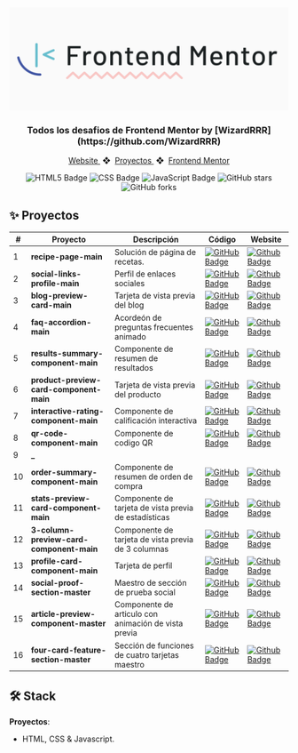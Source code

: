 <div align="center">
    <a href="https://www.javascript100.dev">
    <img src="./frontend-mentor.png" /> 
    </a>
  <h3>
    <strong>Todos los desafios de Frontend Mentor by [WizardRRR](https://github.com/WizardRRR)</strong>
  </h3>
</div>

<div align="center">
    <a href="https://wizardrrr.github.io/frontend-mentor">
        Website
    </a>
    <span>&nbsp;❖&nbsp;</span>
    <a href="#-proyectos">
        Proyectos
    </a>
    <span>&nbsp;❖&nbsp;</span>
    <a href="https://www.frontendmentor.io/challenges">
        Frontend Mentor
    </a>
</div>

<p></p>

<div align="center">

![HTML5 Badge](https://img.shields.io/badge/HTML5-E34F26?&logo=html5&logoColor=white)
![CSS Badge](https://img.shields.io/badge/CSS3-1572B6?&logo=css3&logoColor=white)
![JavaScript Badge](https://img.shields.io/badge/JavaScript-F7DF1E?logo=javascript&logoColor=000&style=flat)
![GitHub stars](https://img.shields.io/github/stars/WizardRRR/frontend-mentor)
![GitHub forks](https://img.shields.io/github/forks/WizardRRR/frontend-mentor)

</div>

## ✨ Proyectos

|  #   | Proyecto         | Descripción                                                              | Código                                                                                                                                                                                   | Website                                                       |
| --- | ---------------- | ------------------------------------------------------------------------ | ---------------------------------------------------------------------------------------------------------------------------------------------------------------------------------------- | ------------------------------------------------------------- |
| 1   | **recipe-page-main** | Solución de página de recetas. | [![GitHub Badge](https://img.shields.io/badge/Código-181717?logo=github&logoColor=fff&style=flat-square)](https://github.com/WizardRRR/frontend-mentor/tree/main/01-recipe-page-main) | [![Github Badge](https://img.shields.io/badge/Website-000?logo=github&logoColor=fff&style=flat-square)](https://wizardrrr.github.io/frontend-mentor/01-recipe-page-main) |
| 2   | **social-links-profile-main** | Perfil de enlaces sociales | [![GitHub Badge](https://img.shields.io/badge/Código-181717?logo=github&logoColor=fff&style=flat-square)](https://github.com/WizardRRR/frontend-mentor/tree/main/02-social-links-profile-main) | [![Github Badge](https://img.shields.io/badge/Website-000?logo=github&logoColor=fff&style=flat-square)](https://wizardrrr.github.io/frontend-mentor/02-social-links-profile-main) |
| 3   | **blog-preview-card-main** | Tarjeta de vista previa del blog | [![GitHub Badge](https://img.shields.io/badge/Código-181717?logo=github&logoColor=fff&style=flat-square)](https://github.com/WizardRRR/frontend-mentor/tree/main/03-blog-preview-card-main) | [![Github Badge](https://img.shields.io/badge/Website-000?logo=github&logoColor=fff&style=flat-square)](https://wizardrrr.github.io/frontend-mentor/03-blog-preview-card-main) |
| 4   | **faq-accordion-main** | Acordeón de preguntas frecuentes animado | [![GitHub Badge](https://img.shields.io/badge/Código-181717?logo=github&logoColor=fff&style=flat-square)](https://github.com/WizardRRR/frontend-mentor/tree/main/04-faq-accordion-main) | [![Github Badge](https://img.shields.io/badge/Website-000?logo=github&logoColor=fff&style=flat-square)](https://wizardrrr.github.io/frontend-mentor/04-faq-accordion-main) |
| 5   | **results-summary-component-main** | Componente de resumen de resultados | [![GitHub Badge](https://img.shields.io/badge/Código-181717?logo=github&logoColor=fff&style=flat-square)](https://github.com/WizardRRR/frontend-mentor/tree/main/05-results-summary-component-main) | [![Github Badge](https://img.shields.io/badge/Website-000?logo=github&logoColor=fff&style=flat-square)](https://wizardrrr.github.io/frontend-mentor/05-results-summary-component-main) |
| 6   | **product-preview-card-component-main** | Tarjeta de vista previa del producto | [![GitHub Badge](https://img.shields.io/badge/Código-181717?logo=github&logoColor=fff&style=flat-square)](https://github.com/WizardRRR/frontend-mentor/tree/main/06-product-preview-card-component-main) | [![Github Badge](https://img.shields.io/badge/Website-000?logo=github&logoColor=fff&style=flat-square)](https://wizardrrr.github.io/frontend-mentor/06-product-preview-card-component-main) |
| 7   | **interactive-rating-component-main** | Componente de calificación interactiva | [![GitHub Badge](https://img.shields.io/badge/Código-181717?logo=github&logoColor=fff&style=flat-square)](https://github.com/WizardRRR/frontend-mentor/tree/main/07-interactive-rating-component-main) | [![Github Badge](https://img.shields.io/badge/Website-000?logo=github&logoColor=fff&style=flat-square)](https://wizardrrr.github.io/frontend-mentor/07-interactive-rating-component-main) |
| 8   | **qr-code-component-main** | Componente de codigo QR | [![GitHub Badge](https://img.shields.io/badge/Código-181717?logo=github&logoColor=fff&style=flat-square)](https://github.com/WizardRRR/frontend-mentor/tree/main/08-qr-code-component-main) | [![Github Badge](https://img.shields.io/badge/Website-000?logo=github&logoColor=fff&style=flat-square)](https://wizardrrr.github.io/frontend-mentor/08-qr-code-component-main) |
| 9   | **_** |  | | |
| 10   | **order-summary-component-main** | Componente de resumen de orden de compra | [![GitHub Badge](https://img.shields.io/badge/Código-181717?logo=github&logoColor=fff&style=flat-square)](https://github.com/WizardRRR/frontend-mentor/tree/main/10-order-summary-component-main) | [![Github Badge](https://img.shields.io/badge/Website-000?logo=github&logoColor=fff&style=flat-square)](https://wizardrrr.github.io/frontend-mentor/10-order-summary-component-main) |
| 11   | **stats-preview-card-component-main** | Componente de tarjeta de vista previa de estadísticas | [![GitHub Badge](https://img.shields.io/badge/Código-181717?logo=github&logoColor=fff&style=flat-square)](https://github.com/WizardRRR/frontend-mentor/tree/main/11-stats-preview-card-component-main) | [![Github Badge](https://img.shields.io/badge/Website-000?logo=github&logoColor=fff&style=flat-square)](https://wizardrrr.github.io/frontend-mentor/11-stats-preview-card-component-main) |
| 12   | **3-column-preview-card-component-main** | Componente de tarjeta de vista previa de 3 columnas | [![GitHub Badge](https://img.shields.io/badge/Código-181717?logo=github&logoColor=fff&style=flat-square)](https://github.com/WizardRRR/frontend-mentor/tree/main/12-3-column-preview-card-component-main) | [![Github Badge](https://img.shields.io/badge/Website-000?logo=github&logoColor=fff&style=flat-square)](https://wizardrrr.github.io/frontend-mentor/12-3-column-preview-card-component-main) |
| 13   | **profile-card-component-main** | Tarjeta de perfil | [![GitHub Badge](https://img.shields.io/badge/Código-181717?logo=github&logoColor=fff&style=flat-square)](https://github.com/WizardRRR/frontend-mentor/tree/main/13-profile-card-component-main) | [![Github Badge](https://img.shields.io/badge/Website-000?logo=github&logoColor=fff&style=flat-square)](https://wizardrrr.github.io/frontend-mentor/13-profile-card-component-main) |
| 14   | **social-proof-section-master** | Maestro de sección de prueba social | [![GitHub Badge](https://img.shields.io/badge/Código-181717?logo=github&logoColor=fff&style=flat-square)](https://github.com/WizardRRR/frontend-mentor/tree/main/14-social-proof-section-master) | [![Github Badge](https://img.shields.io/badge/Website-000?logo=github&logoColor=fff&style=flat-square)](https://wizardrrr.github.io/frontend-mentor/14-social-proof-section-master) |
| 15   | **article-preview-component-master** | Componente de articulo con animación de vista previa | [![GitHub Badge](https://img.shields.io/badge/Código-181717?logo=github&logoColor=fff&style=flat-square)](https://github.com/WizardRRR/frontend-mentor/tree/main/15-article-preview-component-master) | [![Github Badge](https://img.shields.io/badge/Website-000?logo=github&logoColor=fff&style=flat-square)](https://wizardrrr.github.io/frontend-mentor/15-article-preview-component-master) |
| 16   | **four-card-feature-section-master** | Sección de funciones de cuatro tarjetas maestro | [![GitHub Badge](https://img.shields.io/badge/Código-181717?logo=github&logoColor=fff&style=flat-square)](https://github.com/WizardRRR/frontend-mentor/tree/main/16-four-card-feature-section-master) | [![Github Badge](https://img.shields.io/badge/Website-000?logo=github&logoColor=fff&style=flat-square)](https://wizardrrr.github.io/frontend-mentor/16-four-card-feature-section-master) |


## 🛠️ Stack

**Proyectos**:
- HTML, CSS & Javascript.
